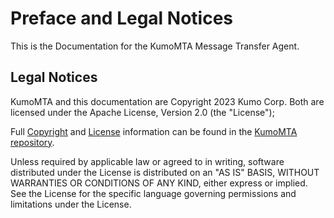 # Preface and Legal Notices

This is the Documentation for the KumoMTA Message Transfer Agent.

## Legal Notices

KumoMTA and this documentation are Copyright 2023 Kumo Corp.
Both are licensed under the Apache License, Version 2.0 (the "License");

Full [Copyright](https://github.com/KumoCorp/kumomta/blob/main/COPYRIGHT) and
[License](https://github.com/KumoCorp/kumomta/blob/main/LICENSE) information can
be found in the [KumoMTA repository](https://github.com/KumoCorp/kumomta).

Unless required by applicable law or agreed to in writing, software
distributed under the License is distributed on an "AS IS" BASIS,
WITHOUT WARRANTIES OR CONDITIONS OF ANY KIND, either express or implied.
See the License for the specific language governing permissions and
limitations under the License.
